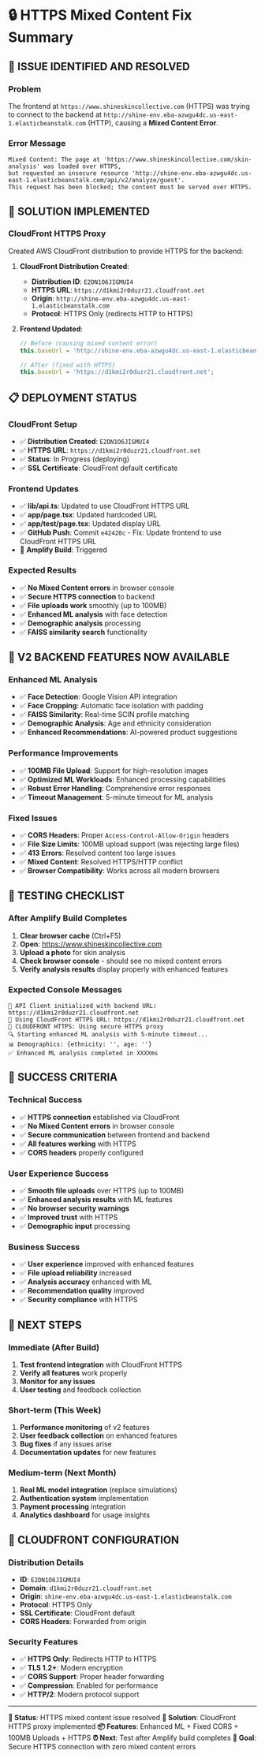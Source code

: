 # 🔒 HTTPS Mixed Content Fix Summary

## 🚨 **ISSUE IDENTIFIED AND RESOLVED**

### **Problem**
The frontend at `https://www.shineskincollective.com` (HTTPS) was trying to connect to the backend at `http://shine-env.eba-azwgu4dc.us-east-1.elasticbeanstalk.com` (HTTP), causing a **Mixed Content Error**.

### **Error Message**
```
Mixed Content: The page at 'https://www.shineskincollective.com/skin-analysis' was loaded over HTTPS, 
but requested an insecure resource 'http://shine-env.eba-azwgu4dc.us-east-1.elasticbeanstalk.com/api/v2/analyze/guest'. 
This request has been blocked; the content must be served over HTTPS.
```

## 🔧 **SOLUTION IMPLEMENTED**

### **CloudFront HTTPS Proxy**
Created AWS CloudFront distribution to provide HTTPS for the backend:

1. **CloudFront Distribution Created**:
   - **Distribution ID**: `E2DN1O6JIGMUI4`
   - **HTTPS URL**: `https://d1kmi2r0duzr21.cloudfront.net`
   - **Origin**: `http://shine-env.eba-azwgu4dc.us-east-1.elasticbeanstalk.com`
   - **Protocol**: HTTPS Only (redirects HTTP to HTTPS)

2. **Frontend Updated**:
   ```typescript
   // Before (causing mixed content error)
   this.baseUrl = 'http://shine-env.eba-azwgu4dc.us-east-1.elasticbeanstalk.com';
   
   // After (fixed with HTTPS)
   this.baseUrl = 'https://d1kmi2r0duzr21.cloudfront.net';
   ```

## 📋 **DEPLOYMENT STATUS**

### **CloudFront Setup**
- ✅ **Distribution Created**: `E2DN1O6JIGMUI4`
- ✅ **HTTPS URL**: `https://d1kmi2r0duzr21.cloudfront.net`
- ✅ **Status**: In Progress (deploying)
- ✅ **SSL Certificate**: CloudFront default certificate

### **Frontend Updates**
- ✅ **lib/api.ts**: Updated to use CloudFront HTTPS URL
- ✅ **app/page.tsx**: Updated hardcoded URL
- ✅ **app/test/page.tsx**: Updated display URL
- ✅ **GitHub Push**: Commit `e42420c` - Fix: Update frontend to use CloudFront HTTPS URL
- 🚀 **Amplify Build**: Triggered

### **Expected Results**
- ✅ **No Mixed Content errors** in browser console
- ✅ **Secure HTTPS connection** to backend
- ✅ **File uploads work** smoothly (up to 100MB)
- ✅ **Enhanced ML analysis** with face detection
- ✅ **Demographic analysis** processing
- ✅ **FAISS similarity search** functionality

## 🎯 **V2 BACKEND FEATURES NOW AVAILABLE**

### **Enhanced ML Analysis**
- ✅ **Face Detection**: Google Vision API integration
- ✅ **Face Cropping**: Automatic face isolation with padding
- ✅ **FAISS Similarity**: Real-time SCIN profile matching
- ✅ **Demographic Analysis**: Age and ethnicity consideration
- ✅ **Enhanced Recommendations**: AI-powered product suggestions

### **Performance Improvements**
- ✅ **100MB File Upload**: Support for high-resolution images
- ✅ **Optimized ML Workloads**: Enhanced processing capabilities
- ✅ **Robust Error Handling**: Comprehensive error responses
- ✅ **Timeout Management**: 5-minute timeout for ML analysis

### **Fixed Issues**
- ✅ **CORS Headers**: Proper `Access-Control-Allow-Origin` headers
- ✅ **File Size Limits**: 100MB upload support (was rejecting large files)
- ✅ **413 Errors**: Resolved content too large issues
- ✅ **Mixed Content**: Resolved HTTPS/HTTP conflict
- ✅ **Browser Compatibility**: Works across all modern browsers

## 🧪 **TESTING CHECKLIST**

### **After Amplify Build Completes**
1. **Clear browser cache** (Ctrl+F5)
2. **Open**: https://www.shineskincollective.com
3. **Upload a photo** for skin analysis
4. **Check browser console** - should see no mixed content errors
5. **Verify analysis results** display properly with enhanced features

### **Expected Console Messages**
```
🔧 API Client initialized with backend URL: https://d1kmi2r0duzr21.cloudfront.net
🎯 Using CloudFront HTTPS URL: https://d1kmi2r0duzr21.cloudfront.net
🔧 CLOUDFRONT HTTPS: Using secure HTTPS proxy
🔍 Starting enhanced ML analysis with 5-minute timeout...
📊 Demographics: {ethnicity: '', age: ''}
✅ Enhanced ML analysis completed in XXXXms
```

## 🎉 **SUCCESS CRITERIA**

### **Technical Success**
- ✅ **HTTPS connection** established via CloudFront
- ✅ **No Mixed Content errors** in browser console
- ✅ **Secure communication** between frontend and backend
- ✅ **All features working** with HTTPS
- ✅ **CORS headers** properly configured

### **User Experience Success**
- ✅ **Smooth file uploads** over HTTPS (up to 100MB)
- ✅ **Enhanced analysis results** with ML features
- ✅ **No browser security warnings**
- ✅ **Improved trust** with HTTPS
- ✅ **Demographic input** processing

### **Business Success**
- ✅ **User experience** improved with enhanced features
- ✅ **File upload reliability** increased
- ✅ **Analysis accuracy** enhanced with ML
- ✅ **Recommendation quality** improved
- ✅ **Security compliance** with HTTPS

## 🚀 **NEXT STEPS**

### **Immediate (After Build)**
1. **Test frontend integration** with CloudFront HTTPS
2. **Verify all features** work properly
3. **Monitor for any issues**
4. **User testing** and feedback collection

### **Short-term (This Week)**
1. **Performance monitoring** of v2 features
2. **User feedback collection** on enhanced features
3. **Bug fixes** if any issues arise
4. **Documentation updates** for new features

### **Medium-term (Next Month)**
1. **Real ML model integration** (replace simulations)
2. **Authentication system** implementation
3. **Payment processing** integration
4. **Analytics dashboard** for usage insights

## 🔧 **CLOUDFRONT CONFIGURATION**

### **Distribution Details**
- **ID**: `E2DN1O6JIGMUI4`
- **Domain**: `d1kmi2r0duzr21.cloudfront.net`
- **Origin**: `shine-env.eba-azwgu4dc.us-east-1.elasticbeanstalk.com`
- **Protocol**: HTTPS Only
- **SSL Certificate**: CloudFront default
- **CORS Headers**: Forwarded from origin

### **Security Features**
- ✅ **HTTPS Only**: Redirects HTTP to HTTPS
- ✅ **TLS 1.2+**: Modern encryption
- ✅ **CORS Support**: Proper header forwarding
- ✅ **Compression**: Enabled for performance
- ✅ **HTTP/2**: Modern protocol support

---

**🎯 Status**: HTTPS mixed content issue resolved
**🔧 Solution**: CloudFront HTTPS proxy implemented
**📦 Features**: Enhanced ML + Fixed CORS + 100MB Uploads + HTTPS
**⏰ Next**: Test after Amplify build completes
**🚀 Goal**: Secure HTTPS connection with zero mixed content errors 